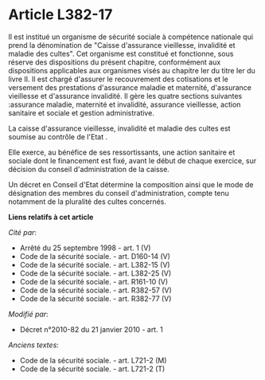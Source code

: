 # Article L382-17

Il est institué un organisme de sécurité sociale à compétence nationale qui prend la dénomination de "Caisse d'assurance
vieillesse, invalidité et maladie des cultes". Cet organisme est constitué et fonctionne, sous réserve des dispositions du
présent chapitre, conformément aux dispositions applicables aux organismes visés au chapitre Ier du titre Ier du livre II. Il
est chargé d'assurer le recouvrement des cotisations et le versement des prestations d'assurance maladie et maternité,
d'assurance vieillesse et d'assurance invalidité. Il gère les quatre sections suivantes :assurance maladie, maternité et
invalidité, assurance vieillesse, action sanitaire et sociale et gestion administrative.

La caisse d'assurance vieillesse, invalidité et maladie des cultes est soumise au contrôle de l'Etat .

Elle exerce, au bénéfice de ses ressortissants, une action sanitaire et sociale dont le financement est fixé, avant le début
de chaque exercice, sur décision du conseil d'administration de la caisse.

Un décret en Conseil d'Etat détermine la composition ainsi que le mode de désignation des membres du conseil
d'administration, compte tenu notamment de la pluralité des cultes concernés.

**Liens relatifs à cet article**

_Cité par_:

  - Arrêté du 25 septembre 1998 - art. 1 (V)
  - Code de la sécurité sociale. - art. D160-14 (V)
  - Code de la sécurité sociale. - art. L382-15 (V)
  - Code de la sécurité sociale. - art. L382-25 (V)
  - Code de la sécurité sociale. - art. R161-10 (V)
  - Code de la sécurité sociale. - art. R382-57 (V)
  - Code de la sécurité sociale. - art. R382-77 (V)

_Modifié par_:

  - Décret n°2010-82 du 21 janvier 2010 - art. 1

_Anciens textes_:

  - Code de la sécurité sociale. - art. L721-2 (M)
  - Code de la sécurité sociale. - art. L721-2 (T)
